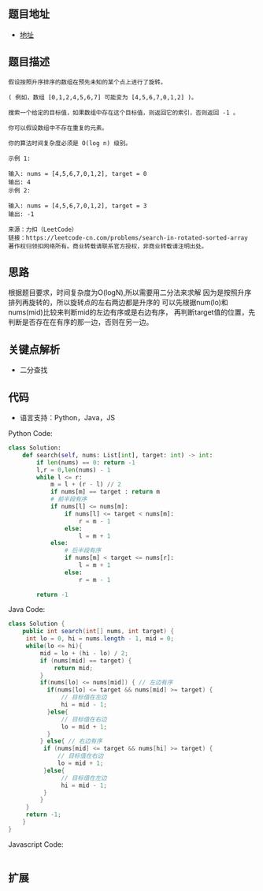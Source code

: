 ## 题目地址

- [地址](https://leetcode-cn.com/problems/search-in-rotated-sorted-array/)

## 题目描述

```
假设按照升序排序的数组在预先未知的某个点上进行了旋转。

( 例如，数组 [0,1,2,4,5,6,7] 可能变为 [4,5,6,7,0,1,2] )。

搜索一个给定的目标值，如果数组中存在这个目标值，则返回它的索引，否则返回 -1 。

你可以假设数组中不存在重复的元素。

你的算法时间复杂度必须是 O(log n) 级别。

示例 1:

输入: nums = [4,5,6,7,0,1,2], target = 0
输出: 4
示例 2:

输入: nums = [4,5,6,7,0,1,2], target = 3
输出: -1

来源：力扣（LeetCode）
链接：https://leetcode-cn.com/problems/search-in-rotated-sorted-array
著作权归领扣网络所有。商业转载请联系官方授权，非商业转载请注明出处。
```

## 思路
根据题目要求，时间复杂度为O(logN),所以需要用二分法来求解
因为是按照升序排列再旋转的，所以旋转点的左右两边都是升序的
可以先根据num(lo)和nums(mid)比较来判断mid的左边有序或是右边有序，
再判断target值的位置，先判断是否存在在有序的那一边，否则在另一边。

## 关键点解析

- 二分查找

## 代码

- 语言支持：Python，Java，JS

Python Code:

```python
class Solution:
    def search(self, nums: List[int], target: int) -> int:
        if len(nums) == 0: return -1
        l,r = 0,len(nums) - 1
        while l <= r:
            m = l + (r - l) // 2
            if nums[m] == target : return m
            # 前半段有序
            if nums[l] <= nums[m]:
                if nums[l] <= target < nums[m]:
                    r = m - 1
                else:
                    l = m + 1
            else: 
                # 后半段有序
                if nums[m] < target <= nums[r]:
                    l = m + 1
                else:
                    r = m - 1
        
        return -1
```

Java Code:

```java
class Solution {
    public int search(int[] nums, int target) {
     int lo = 0, hi = nums.length - 1, mid = 0;
     while(lo <= hi){
         mid = lo + (hi - lo) / 2;
         if (nums[mid] == target) {
             return mid;
         }
         if(nums[lo] <= nums[mid]) { // 左边有序
           if(nums[lo] <= target && nums[mid] >= target) {
               // 目标值在左边
               hi = mid - 1;
           }else{
               // 目标值在右边
               lo = mid + 1;
           }
         } else{ // 右边有序
          if (nums[mid] <= target && nums[hi] >= target) {
              // 目标值在右边
              lo = mid + 1;
          }else{
               // 目标值在左边
               hi = mid - 1;
          }
         }
     }
     return -1;
    }
}
```

Javascript Code:
```js
```

## 扩展



